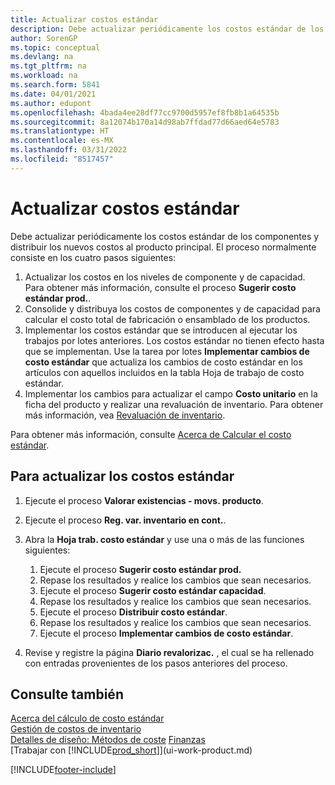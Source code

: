 ```yaml
---
title: Actualizar costos estándar
description: Debe actualizar periódicamente los costos estándar de los componentes y distribuir los nuevos costos al producto principal.
author: SorenGP
ms.topic: conceptual
ms.devlang: na
ms.tgt_pltfrm: na
ms.workload: na
ms.search.form: 5841
ms.date: 04/01/2021
ms.author: edupont
ms.openlocfilehash: 4bada4ee28df77cc9700d5957ef8fb8b1a64535b
ms.sourcegitcommit: 8a12074b170a14d98ab7ffdad77d66aed64e5783
ms.translationtype: HT
ms.contentlocale: es-MX
ms.lasthandoff: 03/31/2022
ms.locfileid: "8517457"
---
```

# <a name="update-standard-costs"></a>Actualizar costos estándar
Debe actualizar periódicamente los costos estándar de los componentes y distribuir los nuevos costos al producto principal. El proceso normalmente consiste en los cuatro pasos siguientes:  

1.  Actualizar los costos en los niveles de componente y de capacidad. Para obtener más información, consulte el proceso **Sugerir costo estándar prod.**.  
2.  Consolide y distribuya los costos de componentes y de capacidad para calcular el costo total de fabricación o ensamblado de los productos.  
3.  Implementar los costos estándar que se introducen al ejecutar los trabajos por lotes anteriores. Los costos estándar no tienen efecto hasta que se implementan. Use la tarea por lotes **Implementar cambios de costo estándar** que actualiza los cambios de costo estándar en los artículos con aquellos incluidos en la tabla Hoja de trabajo de costo estándar.  
4.  Implementar los cambios para actualizar el campo **Costo unitario** en la ficha del producto y realizar una revaluación de inventario. Para obtener más información, vea [Revaluación de inventario](inventory-how-revalue-inventory.md).  

Para obtener más información, consulte [Acerca de Calcular el costo estándar](finance-about-calculating-standard-cost.md).
  
## <a name="to-update-standard-costs"></a>Para actualizar los costos estándar

1.  Ejecute el proceso **Valorar existencias - movs. producto**.  
2.  Ejecute el proceso **Reg. var. inventario en cont.**.  
3.  Abra la **Hoja trab. costo estándar** y use una o más de las funciones siguientes:  

    1.  Ejecute el proceso **Sugerir costo estándar prod.**  
    2.  Repase los resultados y realice los cambios que sean necesarios.  
    3.  Ejecute el proceso **Sugerir costo estándar capacidad**.  
    4.  Repase los resultados y realice los cambios que sean necesarios.
    5. Ejecute el proceso **Distribuir costo estándar**.
    6.  Repase los resultados y realice los cambios que sean necesarios.
    7.  Ejecute el proceso **Implementar cambios de costo estándar**.  
4.  Revise y registre la página **Diario revalorizac.** , el cual se ha rellenado con entradas provenientes de los pasos anteriores del proceso.  

## <a name="see-also"></a>Consulte también

 [Acerca del cálculo de costo estándar](finance-about-calculating-standard-cost.md)   
 [Gestión de costos de inventario](finance-manage-inventory-costs.md)   
 [Detalles de diseño: Métodos de coste](design-details-costing-methods.md) [Finanzas](finance.md)  
 [Trabajar con [!INCLUDE[prod_short](includes/prod_short.md)]](ui-work-product.md)  


[!INCLUDE[footer-include](includes/footer-banner.md)]